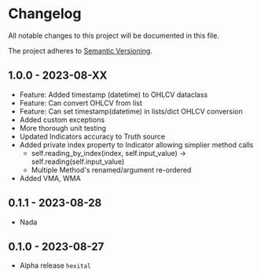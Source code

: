 # Changelog

All notable changes to this project will be documented in this file.

The project adheres to [Semantic Versioning](https://semver.org/spec/v2.0.0.html).

## 1.0.0 - 2023-08-XX
- Feature: Added timestamp (datetime) to OHLCV dataclass
- Feature: Can convert OHLCV from list
- Feature: Can set timestamp(datetime) in lists/dict OHLCV conversion
- Added custom exceptions
- More thorough unit testing
- Updated Indicators accuracy to Truth source
- Added private index property to Indicator allowing simplier method calls
  - self.reading_by_index(index, self.input_value) -> self.reading(self.input_value)
  - Multiple Method's renamed/argument re-ordered
- Added VMA, WMA
## 0.1.1 - 2023-08-28
- Nada
## 0.1.0 - 2023-08-27

- Alpha release `hexital`